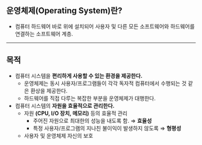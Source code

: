 ## 운영체제(Operating System)란?

- 컴퓨터 하드웨어 바로 위에 설치되어 사용자 및 다른 모든 소프트웨어와 하드웨어를 연결하는 소프트웨어 계층.

---

## 목적

- 컴퓨터 시스템을 **편리하게 사용할 수 있는 환경을 제공한다.**
    - 운영체제는 동시 사용자/프로그램들이 각각 독자적 컴퓨터에서 수행되는 것 같은 환상을 제공한다.
    - 하드웨어를 직접 다루는 복잡한 부분을 운영체제가 대행한다.
- 컴퓨터 시스템의 **자원을 효율적으로 관리한다.**
    - 자원 **(CPU, I/O 장치, 메모리)** 등의 효율적 관리
        - 주어진 자원으로 최대한의 성능을 내도록 함. ⇒ **효율성**
        - 특정 사용자/프로그램의 지나친 불이익이 발생하지 않도록 ⇒ **형평성**
    - 사용자 및 운영체제 자신의 보호